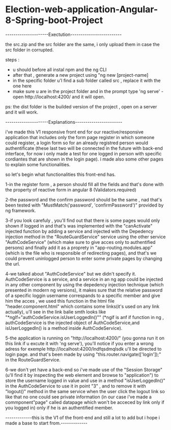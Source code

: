 # Election-web-application-Angular-8-Spring-boot-Project


---------------------Exectution-------------------------

the src.zip and the src folder are the same, i only upload them in case the src folder in corrupted.

steps : 
- u should before all instal npm and the ng CLI 
- after that , generate a new project using "ng new [project-name]
- in the specific folder u'l find a sub folder called src , replace it with the one here
- make sure u are in the project folder and in the prompt type 'ng serve'
-open http://localhost:4200/ and it will open.


ps: the dist folder is the builded version of the project , open on a server and it will work.



---------------------Explanations-----------------------

i've made this V1 responsive front end for our reactive/responsive application that includes only the form page register in which someone could register,
a login form so for an already registred person would authentificate (these last two will be connected in the future with back-end interface, for now 
i only made a test for one logged in person with specific cordiantes that are shown in the login page).
i made also some other pages to explain some functionalities.

so let's begin what functionalities this front-end has.

1-in the register form , a person should fill all the fields and that's done with the property of reactive form in angular 8 (Validators.required)

2-the password and the confirm password should be the same , nad that's been tested with "MustMatch('password', 'confirmPassword')" provided by ng framework.

3-if you look carefuly , you'll find out that there is some pages would only shown if logged in and that's was implemented with the "canActivate" injected function by adding a service 
and injected with the Depedency injection method in the "RouteGuardService" service using the other service "AuthCodeService" (which make sure to give acces only to authentified persons) and finally 
add it as a proprety in "app-routing.modules.app" (which is the file who is responsible of redirecting pages), and that's we could prevent uninlogged person to enter some private pages by changing the url.

4-we talked about "AuthCodeService" but we didn't specify it. AuthCodeService is a service, and a service in an ng app could be injected in any other component by using the depedency injection technique (which presented 
in modern ng versions), it makes sure that the relative password of a specific loggin username correspands to a specific member and give him the acces , we used this function in the html file "header.component.html" which contains some links(it's used on any link actually), u'll see
in the link balie smth looks like "*ngIf="authCodeService.isUserLoggedIn()"" (*ngif is anf if function in ng , authCodeService is the injected object of AuthCodeService,and isUserLoggedIn() is a method inside AuthCodeService).

5-the application is running on "http://localhost:4200/" (you gonna run it on this link if u excute it with 'ng serve'), you'll notice if you enter a wrong adress for exemple http://localhost:4200/lndfqsdmqlsdk u'll be directed to login page. and that's been made by using "this.router.navigate(['login']);" in the RouteGuardService. 

6-we don't yet have a back-end so i've made use of the "Session Storage" (u'll find it by inspecting the web element and browse to "application") to store the username logged in value and use in a method "isUserLoggedIn()" in the AuthCodeService to use it in point "3" , and to remove it with "logout()" method in the same service when the user click the logout link so like 
that no one could see private information (in our case i've made a commponent"page" called datapage which won't be acceced by link only if you logged in) only if he is an authentified member.


-------------this is the V1 of the front-end and still a lot to add but i hope i made a base to start from.-------------
